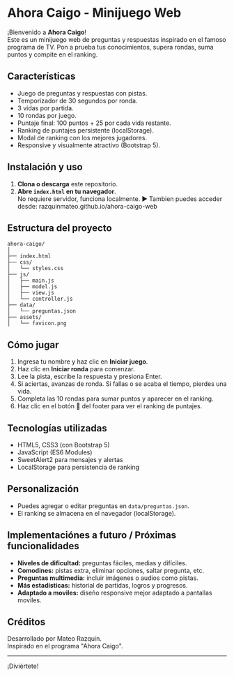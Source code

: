 # Ahora Caigo - Minijuego Web

¡Bienvenido a **Ahora Caigo**!  
Este es un minijuego web de preguntas y respuestas inspirado en el famoso programa de TV. Pon a prueba tus conocimientos, supera rondas, suma puntos y compite en el ranking.

## Características

- Juego de preguntas y respuestas con pistas.
- Temporizador de 30 segundos por ronda.
- 3 vidas por partida.
- 10 rondas por juego.
- Puntaje final: 100 puntos + 25 por cada vida restante.
- Ranking de puntajes persistente (localStorage).
- Modal de ranking con los mejores jugadores.
- Responsive y visualmente atractivo (Bootstrap 5).

## Instalación y uso

1. **Clona o descarga** este repositorio.
2. **Abre `index.html` en tu navegador**.  
    No requiere servidor, funciona localmente.
   ▶ Tambien puedes acceder desde: razquinmateo.github.io/ahora-caigo-web

## Estructura del proyecto

```
ahora-caigo/
│
├── index.html
├── css/
│   └── styles.css
├── js/
│   ├── main.js
│   ├── model.js
│   ├── view.js
│   └── controller.js
├── data/
│   └── preguntas.json
├── assets/
│   └── favicon.png
```

## Cómo jugar

1. Ingresa tu nombre y haz clic en **Iniciar juego**.
2. Haz clic en **Iniciar ronda** para comenzar.
3. Lee la pista, escribe la respuesta y presiona Enter.
4. Si aciertas, avanzas de ronda. Si fallas o se acaba el tiempo, pierdes una vida.
5. Completa las 10 rondas para sumar puntos y aparecer en el ranking.
6. Haz clic en el botón 👑 del footer para ver el ranking de puntajes.

## Tecnologías utilizadas

- HTML5, CSS3 (con Bootstrap 5)
- JavaScript (ES6 Modules)
- SweetAlert2 para mensajes y alertas
- LocalStorage para persistencia de ranking

## Personalización

- Puedes agregar o editar preguntas en `data/preguntas.json`.
- El ranking se almacena en el navegador (localStorage).

## Implementaciónes a futuro / Próximas funcionalidades

- **Niveles de dificultad:** preguntas fáciles, medias y difíciles.
- **Comodines:** pistas extra, eliminar opciones, saltar pregunta, etc.
- **Preguntas multimedia:** incluir imágenes o audios como pistas.
- **Más estadísticas:** historial de partidas, logros y progresos.
- **Adaptado a moviles:** diseño responsive mejor adaptado a pantallas moviles.

## Créditos

Desarrollado por Mateo Razquin.  
Inspirado en el programa "Ahora Caigo".

---

¡Diviértete!
